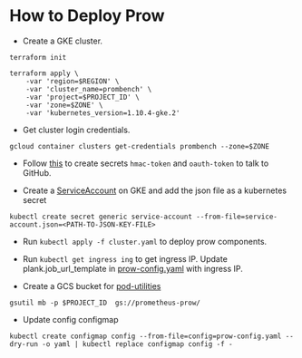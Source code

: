 # How to Deploy Prow
- Create a GKE cluster.
```
terraform init

terraform apply \
	-var 'region=$REGION' \
	-var 'cluster_name=prombench' \
	-var 'project=$PROJECT_ID' \
	-var 'zone=$ZONE' \
	-var 'kubernetes_version=1.10.4-gke.2'
```

- Get cluster login credentials.
```
gcloud container clusters get-credentials prombench --zone=$ZONE
```
- Follow [this](https://github.com/kubernetes/test-infra/blob/master/prow/getting_started.md#create-the-github-secrets) to create secrets `hmac-token` and `oauth-token` to talk to GitHub.

- Create a [ServiceAccount](https://cloud.google.com/kubernetes-engine/docs/tutorials/authenticating-to-cloud-platform#step_3_create_service_account_credentials) on GKE and add the json file as a kubernetes secret
```
kubectl create secret generic service-account --from-file=service-account.json=<PATH-TO-JSON-KEY-FILE>
```
- Run `kubectl apply -f cluster.yaml` to deploy prow components.

- Run `kubectl get ingress ing` to get ingress IP. 
Update plank.job_url_template in [prow-config.yaml](prow-config.yaml) with ingress IP.

- Create a GCS bucket for [pod-utilities](https://github.com/kubernetes/test-infra/blob/master/prow/pod-utilities.md)
```
gsutil mb -p $PROJECT_ID  gs://prometheus-prow/
```
- Update config configmap
```
kubectl create configmap config --from-file=config=prow-config.yaml --dry-run -o yaml | kubectl replace configmap config -f -
```